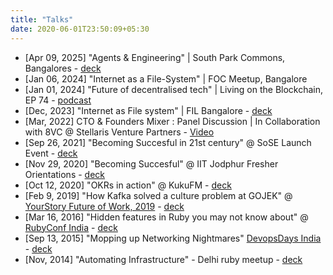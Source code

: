 ```yaml
---
title: "Talks"
date: 2020-06-01T23:50:09+05:30
---
```


* [Apr 09, 2025] "Agents & Engineering" | South Park Commons, Bangalores - [deck](https://docs.google.com/presentation/d/1uDKOB-PBP9NHIEfQC2hnjjdMgvGmuylXg3c4wP7Dqx8/edit?usp=sharing)
* [Jan 06, 2024] "Internet as a File-System" | FOC Meetup, Bangalore
* [Jan 01, 2024] "Future of decentralised tech" | Living on the Blockchain, EP 74  - [podcast](https://open.spotify.com/episode/58O72Mm9NXy9xTdRzhJHlX)
* [Dec, 2023] "Internet as File system" | FIL Bangalore - [deck](https://docs.google.com/presentation/d/1lDxhx-6KhiRjDNyaEWFvu86x-X-ZVk0trAJa-Xmw_gk/edit?usp=sharing)
* [Mar, 2022] CTO & Founders Mixer : Panel Discussion | In Collaboration with 8VC @ Stellaris Venture Partners - [Video](https://youtu.be/pOqoVSikpd8)
* [Sep 26, 2021] "Becoming Succesful in 21st century" @ SoSE Launch Event - [deck](https://docs.google.com/presentation/d/1m7xBxkaePcfzOQin9FmNhWXNQQnkZT0f1lI68Mt_wZk/edit?usp=sharing)
* [Nov 29, 2020] "Becoming Succesful" @ IIT Jodphur Fresher Orientations - [deck](https://docs.google.com/presentation/d/1ngjLpxHxS_eMMBPE9jHir2e_rQpvAZFCbxHdfH37hhc/edit?usp=sharing)
* [Oct 12, 2020] "OKRs in action" @ KukuFM -
[deck](https://docs.google.com/presentation/d/1qRYbEUyIyz6TFbaFofDnvY1SMT9N45bhmWXOKNtNciU/edit?usp=sharing)
* [Feb 9, 2019] "How Kafka solved a culture problem at GOJEK" @
[YourStory Future of Work, 2019](https://events.yourstory.com/fow) -
[deck](https://drive.google.com/file/d/1L_FukDHnoz03j6BPio_yNelj4nwmGirM/view?usp=sharing)
* [Mar 16, 2016] "Hidden features in Ruby you may not know about" @ [RubyConf India](https://2016.rubyconfindia.org/talk-schedule/) - [deck](https://drive.google.com/file/d/1AMwiYDRAXuWrnIFl8WuVwUouOVqW2QuR/view?usp=sharing)
* [Sep 13, 2015] "Mopping up Networking Nightmares"  [DevopsDays India](https://devopsdays.org/events/2015-bangalore/welcome/) - [deck](https://drive.google.com/file/d/1L_FukDHnoz03j6BPio_yNelj4nwmGirM/view?usp=sharing)
* [Nov, 2014] "Automating Infrastructure" - Delhi ruby meetup -
[deck](https://drive.google.com/file/d/1AMwiYDRAXuWrnIFl8WuVwUouOVqW2QuR/view?usp=sharing)

